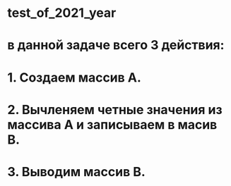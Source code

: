 # test_of_2021_year
# в данной задаче всего 3 действия:
# 1. Создаем массив А.
# 2. Вычленяем четные значения из массива А и записываем в масив B.
# 3. Выводим массив B.